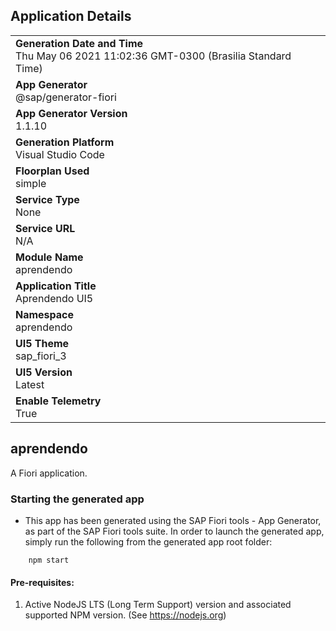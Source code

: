 ## Application Details
|               |
| ------------- |
|**Generation Date and Time**<br>Thu May 06 2021 11:02:36 GMT-0300 (Brasilia Standard Time)|
|**App Generator**<br>@sap/generator-fiori|
|**App Generator Version**<br>1.1.10|
|**Generation Platform**<br>Visual Studio Code|
|**Floorplan Used**<br>simple|
|**Service Type**<br>None|
|**Service URL**<br>N/A
|**Module Name**<br>aprendendo|
|**Application Title**<br>Aprendendo UI5|
|**Namespace**<br>aprendendo|
|**UI5 Theme**<br>sap_fiori_3|
|**UI5 Version**<br>Latest|
|**Enable Telemetry**<br>True|

## aprendendo

A Fiori application.

### Starting the generated app

-   This app has been generated using the SAP Fiori tools - App Generator, as part of the SAP Fiori tools suite.  In order to launch the generated app, simply run the following from the generated app root folder:

```
    npm start
```


#### Pre-requisites:

1. Active NodeJS LTS (Long Term Support) version and associated supported NPM version.  (See https://nodejs.org)



